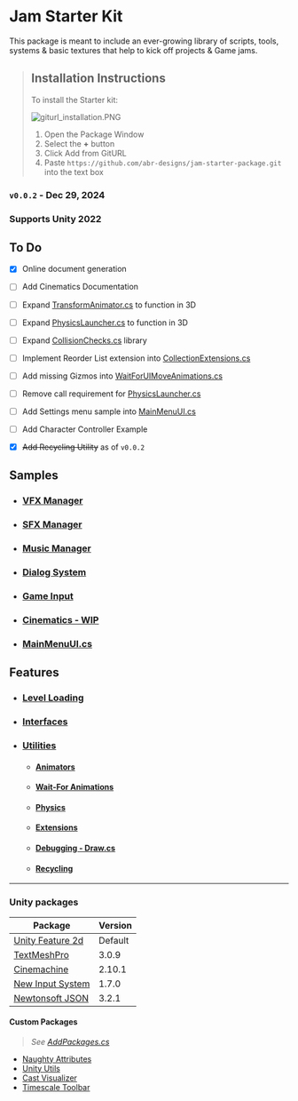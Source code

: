 # Jam Starter Kit
This package is meant to include an ever-growing library of scripts, tools, systems & basic textures that help to kick off
projects & Game jams.

> ## Installation Instructions
> To install the Starter kit:
> 
> ![giturl_installation.PNG](Documentation%7E/Images/giturl_installation.PNG)
> 1. Open the Package Window
> 2. Select the **+** button
> 3. Click Add from GitURL
> 4. Paste `https://github.com/abr-designs/jam-starter-package.git` into the text box



### `v0.0.2` - Dec 29, 2024
### Supports Unity 2022

## To Do
- [x] Online document generation
- [ ] Add Cinematics Documentation
- [ ] Expand [TransformAnimator.cs](Runtime/Scripts/Utilities/Animations/TransformAnimator.cs) to function in 3D
- [ ] Expand [PhysicsLauncher.cs](Runtime/Scripts/Utilities/Physics/PhysicsLauncher.cs) to function in 3D
- [ ] Expand [CollisionChecks.cs](Runtime/Scripts/Utilities/Physics/CollisionChecks.cs) library
- [ ] Implement Reorder List extension into [CollectionExtensions.cs](Runtime/Scripts/Utilities/extensions/CollectionExtensions.cs)
- [ ] Add missing Gizmos into [WaitForUIMoveAnimations.cs](Runtime/Scripts/Utilities/WaitForAnimations/WaitForUIMoveAnimations.cs)
- [ ] Remove call requirement for [PhysicsLauncher.cs](Runtime/Scripts/Utilities/Physics/PhysicsLauncher.cs)
- [ ] Add Settings menu sample into [MainMenuUI.cs](Samples~/MainMenu/MainMenuUI.cs)
- [ ] Add Character Controller Example
- [x] ~~Add Recycling Utility~~ as of `v0.0.2`



## Samples
- ### [VFX Manager](Documentation~/Samples/vfx-manager.md)
- ### [SFX Manager](Documentation~/Samples/sfx-manager.md)
- ### [Music Manager](Documentation~/Samples/music-manager.md)
- ### [Dialog System](Documentation~/Samples/dialog-system.md)
- ### [Game Input](Documentation~/Samples/game-input.md)
- ### [Cinematics - WIP](Documentation~/Samples/cinematics.md)
- ### [MainMenuUI.cs](Samples~/MainMenu/MainMenuUI.cs)

## Features
- ### [Level Loading](Documentation~/Levels.md)
- ### [Interfaces](Documentation~/Interfaces.md)
- ### [Utilities](Documentation~/Utilities.md)
  - #### [Animators](Documentation~/Utilities/utilities-animators.md)
  - #### [Wait-For Animations](Documentation~/Utilities/utilities-wait-animation.md)
  - #### [Physics](Documentation~/Utilities/utilities-physics.md)
  - #### [Extensions](Documentation~/Utilities/utilities-extensions.md)
  - #### [Debugging - Draw.cs](Documentation~/Utilities/utilities-draw.md)
  - #### [Recycling](Documentation~/Utilities/utilities-recycling.md)

---

### Unity packages

| Package          | Version |
|------------------|---------|
| [Unity Feature 2d](https://docs.unity3d.com/6000.0/Documentation/Manual/2DFeature.html) | Default |
| [TextMeshPro](https://docs.unity3d.com/Packages/com.unity.ugui@2.0/manual/TextMeshPro/index.html)   | 3.0.9   |
| [Cinemachine](https://docs.unity3d.com/Packages/com.unity.cinemachine@2.3/manual/CinemachineOverview.html)    | 2.10.1  |
| [New Input System](https://docs.unity3d.com/Packages/com.unity.inputsystem@1.11/manual/index.html) | 1.7.0   |
| [Newtonsoft JSON](https://docs.unity3d.com/Packages/com.unity.nuget.newtonsoft-json@3.2/manual/index.html) | 3.2.1   |

#### Custom Packages
> _See [AddPackages.cs](Editor/AddPackages.cs)_
- [Naughty Attributes](https://github.com/dbrizov/NaughtyAttributes)
- [Unity Utils](https://github.com/ayellowpaper/SerializedDictionary)
- [Cast Visualizer](https://www.bgtools.de/page/castvisualizer-manual/)
- [Timescale Toolbar](https://assetstore.unity.com/packages/tools/utilities/timescale-toolbar-291564?srsltid=AfmBOorUkK2rYmOyD1nEe3st6saUWgPJvKqNkvB6vEWthLqgC344A70Y)